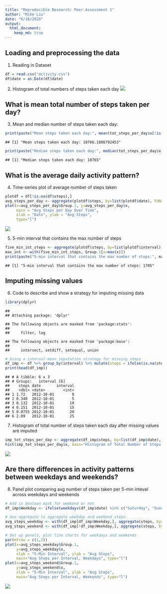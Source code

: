 ```yaml
---
title: "Reproducible Research: Peer Assessment 1"
author: "Mike Liu"
date: "6/18/2020"
output: 
  html_document:
    keep_md: true
---
```



## Loading and preprocessing the data
1. Reading in Dataset

```r
df = read.csv("activity.csv")
df$date = as.Date(df$date)
```

2. Histogram of total numbers of steps taken each day
![](A1_files/figure-html/unnamed-chunk-2-1.png)<!-- -->
## What is mean total number of steps taken per day?
3. Mean and median number of steps taken each day:

```r
print(paste("Mean steps taken each day:", mean(tot_steps_per_day$x[!is.na(tot_steps_per_day$x)])))
```

```
## [1] "Mean steps taken each day: 10766.1886792453"
```

```r
print(paste("Median steps taken each day:", median(tot_steps_per_day$x[!is.na(tot_steps_per_day$x)])))
```

```
## [1] "Median steps taken each day: 10765"
```
## What is the average daily activity pattern?
4. Time-series plot of average number of steps taken

```r
plotdf = df[!is.na(df$steps),]
avg_steps_per_day <- aggregate(plotdf$steps, by=list(plotdf$date), FUN=mean)
plot(x=avg_steps_per_day$Group.1, y=avg_steps_per_day$x, 
     main = "Avg Steps per Day Over Time",
     xlab = "Date", ylab = "Avg Steps",
     type="l")
```

![](A1_files/figure-html/unnamed-chunk-4-1.png)<!-- -->

5. 5-min interval that contains the max number of steps

```r
five_min_int_steps <- aggregate(plotdf$steps, by=list(plotdf$interval), FUN=mean)
max_int <- with(five_min_int_steps, Group.1[x=max(x)])
print(paste("5-min interval that contains the max number of steps:", max_int))
```

```
## [1] "5-min interval that contains the max number of steps: 1705"
```

## Imputing missing values
6. Code to describe and show a strategy for imputing missing data

```r
library(dplyr)
```

```
## 
## Attaching package: 'dplyr'
```

```
## The following objects are masked from 'package:stats':
## 
##     filter, lag
```

```
## The following objects are masked from 'package:base':
## 
##     intersect, setdiff, setequal, union
```

```r
# Using a interval-mean imputation strategy for missing steps
df_imp <- df %>% group_by(interval) %>% mutate(steps = ifelse(is.na(steps), mean(steps, na.rm=TRUE),steps))
print(head(df_imp))
```

```
## # A tibble: 6 x 3
## # Groups:   interval [6]
##    steps date       interval
##    <dbl> <date>        <int>
## 1 1.72   2012-10-01        0
## 2 0.340  2012-10-01        5
## 3 0.132  2012-10-01       10
## 4 0.151  2012-10-01       15
## 5 0.0755 2012-10-01       20
## 6 2.09   2012-10-01       25
```

7. Histogram of total number of steps taken each day after missing values are imputed

```r
imp_tot_steps_per_day <- aggregate(df_imp$steps, by=list(df_imp$date), FUN=sum)
hist(imp_tot_steps_per_day$x, main="Histogram of Total Number of Steps per Day", xlab="Sum of Steps Per Day")
```

![](A1_files/figure-html/unnamed-chunk-7-1.png)<!-- -->

## Are there differences in activity patterns between weekdays and weekends?
8. Panel plot comparing avg number of steps taken per 5-min inteval across weekdays and weekends

```r
# Add in boolean mask for weekend or not
df_imp$Weekday <- ifelse(weekdays(df_imp$date) %in% c("Saturday", "Sunday"), FALSE, TRUE)

# Use aggregate to aggregate weekday and weekend steps
avg_steps_weekday <- with(df_imp[df_imp$Weekday,], aggregate(steps, by=list(interval), FUN=mean))
avg_steps_weekend <- with(df_imp[!df_imp$Weekday,], aggregate(steps, by=list(interval), FUN=mean))

# Set up panels, plot line charts for weekdays and weekends
par(mfrow = c(1,2))
plot(x=avg_steps_weekday$Group.1, 
     y=avg_steps_weekday$x, 
     xlab = "5-Min Interval", ylab = "Avg Steps",
     main="Avg Steps per Interval, Weekdays", type="l")
plot(x=avg_steps_weekend$Group.1, 
     y=avg_steps_weekend$x, 
     xlab = "5-Min Interval", ylab = "Avg Steps",
     main="Avg Steps per Interval, Weekends", type="l")
```

![](A1_files/figure-html/unnamed-chunk-8-1.png)<!-- -->


